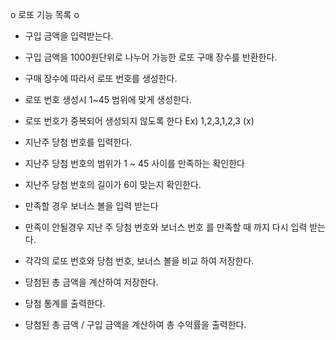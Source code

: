 o 로또 기능 목록 o

- 구입 금액을 입력받는다.

- 구입 금액을 1000원단위로 나누어 가능한 로또 구매 장수를 반환한다.

- 구매 장수에 따라서 로또 번호를 생성한다.

- 로또 번호 생성시 1~45 범위에 맞게 생성한다.

- 로또 번호가 중복되어 생성되지 않도록 한다
  Ex) 1,2,3,1,2,3 (x)

- 지난주 당첨 번호를 입력한다.

- 지난주 당첨 번호의 범위가 1 ~ 45 사이를 만족하는 확인한다

- 지난주 당첨 번호의 길이가 6이 맞는지 확인한다.

- 만족할 경우 보너스 볼을 입력 받는다

- 만족이 안될경우 지난 주 당첨 번호와 보너스 번호 를 만족할 때 까지 다시 입력 받는다.

- 각각의 로또 번호와 당첨 번호, 보너스 볼을 비교 하여 저장한다.

- 당첨된 총 금액을 계산하여 저장한다.

- 당첨 통계를 출력한다.

- 당첨된 총 금액 / 구입 금액을 계산하여 총 수익률을 출력한다.